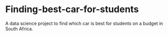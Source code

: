 # Finding-best-car-for-students
A data science project to find which car is best for students on a budget in South Africa.
